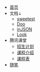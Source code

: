 - [首页](/)
- 文档⇣
	- [sweetest](/sweetest/)
	- [Doo](/doo/)
	- [inJSON](/injson/)
	- [Look](/look/)
- 腾讯课堂
	- [招生计划](/ke/)
	- [课程介绍](/ke/course)	
	- [课程表](/ke/schedule)
- [随笔](/blog/)
